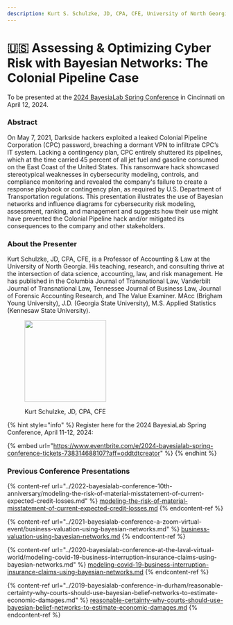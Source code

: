 ```yaml
---
description: Kurt S. Schulzke, JD, CPA, CFE, University of North Georgia
---
```


# 🇺🇸 Assessing & Optimizing Cyber Risk with Bayesian Networks: The Colonial Pipeline Case

To be presented at the [2024 BayesiaLab Spring Conference](./) in Cincinnati on April 12, 2024.

### Abstract

On May 7, 2021, Darkside hackers exploited a leaked Colonial Pipeline Corporation (CPC) password, breaching a dormant VPN to infiltrate CPC’s IT system. Lacking a contingency plan, CPC entirely shuttered its pipelines, which at the time carried 45 percent of all jet fuel and gasoline consumed on the East Coast of the United States. This ransomware hack showcased stereotypical weaknesses in cybersecurity modeling, controls, and compliance monitoring and revealed the company's failure to create a response playbook or contingency plan, as required by U.S. Department of Transportation regulations. This presentation illustrates the use of Bayesian networks and influence diagrams for cybersecurity risk modeling, assessment, ranking, and management and suggests how their use might have prevented the Colonial Pipeline hack and/or mitigated its consequences to the company and other stakeholders.

### About the Presenter

Kurt Schulzke, JD, CPA, CFE, is a Professor of Accounting & Law at the University of North Georgia. His teaching, research, and consulting thrive at the intersection of data science, accounting, law, and risk management. He has published in the Columbia Journal of Transnational Law, Vanderbilt Journal of Transnational Law, Tennessee Journal of Business Law, Journal of Forensic Accounting Research, and The Value Examiner. MAcc (Brigham Young University), J.D. (Georgia State University), M.S. Applied Statistics (Kennesaw State University).

<figure><img src="https://res.cloudinary.com/dvr3obmlj/image/upload/v1705694569/Kurt_Schulzke_grw9mf.jpg" alt="" width="188"><figcaption><p>Kurt Schulzke, JD, CPA, CFE</p></figcaption></figure>

{% hint style="info" %}
Register here for the 2024 BayesiaLab Spring Conference, April 11-12, 2024:

{% embed url="https://www.eventbrite.com/e/2024-bayesialab-spring-conference-tickets-738314688107?aff=oddtdtcreator" %}
{% endhint %}

### Previous Conference Presentations

{% content-ref url="../2022-bayesialab-conference-10th-anniversary/modeling-the-risk-of-material-misstatement-of-current-expected-credit-losses.md" %}
[modeling-the-risk-of-material-misstatement-of-current-expected-credit-losses.md](../2022-bayesialab-conference-10th-anniversary/modeling-the-risk-of-material-misstatement-of-current-expected-credit-losses.md)
{% endcontent-ref %}

{% content-ref url="../2021-bayesialab-conference-a-zoom-virtual-event/business-valuation-using-bayesian-networks.md" %}
[business-valuation-using-bayesian-networks.md](../2021-bayesialab-conference-a-zoom-virtual-event/business-valuation-using-bayesian-networks.md)
{% endcontent-ref %}

{% content-ref url="../2020-bayesialab-conference-at-the-laval-virtual-world/modeling-covid-19-business-interruption-insurance-claims-using-bayesian-networks.md" %}
[modeling-covid-19-business-interruption-insurance-claims-using-bayesian-networks.md](../2020-bayesialab-conference-at-the-laval-virtual-world/modeling-covid-19-business-interruption-insurance-claims-using-bayesian-networks.md)
{% endcontent-ref %}

{% content-ref url="../2019-bayesialab-conference-in-durham/reasonable-certainty-why-courts-should-use-bayesian-belief-networks-to-estimate-economic-damages.md" %}
[reasonable-certainty-why-courts-should-use-bayesian-belief-networks-to-estimate-economic-damages.md](../2019-bayesialab-conference-in-durham/reasonable-certainty-why-courts-should-use-bayesian-belief-networks-to-estimate-economic-damages.md)
{% endcontent-ref %}
